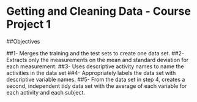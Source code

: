 # Getting and Cleaning Data - Course Project 1

##Objectives

##1- Merges the training and the test sets to create one data set.
##2- Extracts only the measurements on the mean and standard deviation for each measurement. 
##3- Uses descriptive activity names to name the activities in the data set
##4- Appropriately labels the data set with descriptive variable names. 
##5- From the data set in step 4, creates a second, independent tidy data set with the average of each variable for each activity and each subject.
